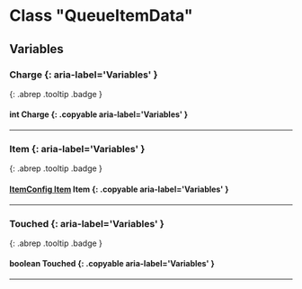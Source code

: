 # Class "QueueItemData"
## Variables
### Charge {: aria-label='Variables' }
[ ](#){: .abrep .tooltip .badge }
#### int Charge {: .copyable aria-label='Variables' }

___ 
### Item {: aria-label='Variables' }
[ ](#){: .abrep .tooltip .badge }
#### [ItemConfig Item](ItemConfig_Item.md) Item {: .copyable aria-label='Variables' }

___ 
### Touched {: aria-label='Variables' }
[ ](#){: .abrep .tooltip .badge }
#### boolean Touched {: .copyable aria-label='Variables' }

___ 
